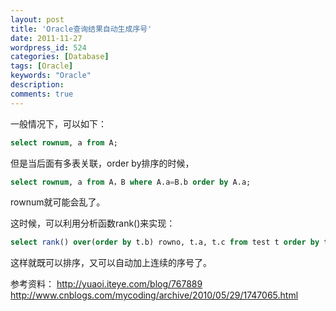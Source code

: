 ```yaml
---
layout: post
title: 'Oracle查询结果自动生成序号'
date: 2011-11-27
wordpress_id: 524
categories: [Database]
tags: [Oracle]
keywords: "Oracle"
description: 
comments: true
---
```

一般情况下，可以如下：

``` sql
select rownum, a from A;
```

但是当后面有多表关联，order by排序的时候，

``` sql
select rownum, a from A，B where A.a=B.b order by A.a;
```
rownum就可能会乱了。

这时候，可以利用分析函数rank()来实现：

``` sql
select rank() over(order by t.b) rowno, t.a, t.c from test t order by t.b;
```
这样就既可以排序，又可以自动加上连续的序号了。

参考资料：
<http://yuaoi.iteye.com/blog/767889>
<http://www.cnblogs.com/mycoding/archive/2010/05/29/1747065.html>
